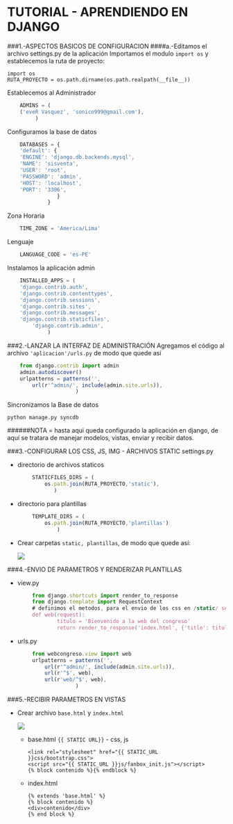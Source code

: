 TUTORIAL - APRENDIENDO EN DJANGO
================================

###1.-ASPECTOS BASICOS DE CONFIGURACION
####a.-Editamos el archivo settings.py de la aplicación
Importamos el modulo `import os` y establecemos la ruta de proyecto:
    
	import os
	RUTA_PROYECTO = os.path.dirname(os.path.realpath(__file__))
		
Establecemos al Administrador

```js
	ADMINS = (
	('eveR Vasquez', 'sonico999@gmail.com'),
		 )
```
Configuramos la base de datos

```js
	DATABASES = {
	'default': {
	'ENGINE': 'django.db.backends.mysql', 
	'NAME': 'sisventa',
	'USER': 'root',
	'PASSWORD': 'admin',
	'HOST': 'localhost',
	'PORT': '3306', 
	            }
		     }
```		
Zona Horaria

```js
	TIME_ZONE = 'America/Lima'
```
Lenguaje

```js
	LANGUAGE_CODE = 'es-PE'
```

Instalamos la aplicación admin

```js
	INSTALLED_APPS = (
	'django.contrib.auth',
	'django.contrib.contenttypes',
	'django.contrib.sessions',
	'django.contrib.sites',
	'django.contrib.messages',
	'django.contrib.staticfiles',
        'django.contrib.admin',
			 )
```

###2.-LANZAR LA INTERFAZ DE ADMINISTRACIÓN
Agregamos el código al archivo `'aplicacion'/urls.py` de modo que quede así

```js
	from django.contrib import admin
	admin.autodiscover()
	urlpatterns = patterns('',
        url(r'^admin/', include(admin.site.urls)),
        		      )
```

Sincronizamos la Base de datos
	
	python manage.py syncdb	
	
######NOTA = hasta aqui queda configurado la aplicación en django, de aquí se tratara de manejar modelos, vistas, enviar y recibir datos.


###3.-CONFIGURAR LOS CSS, JS, IMG - ARCHIVOS STATIC
settings.py

* directorio de archivos staticos

```js
		STATICFILES_DIRS = (
    		os.path.join(RUTA_PROYECTO,'static'),
			   )
```

* directorio para plantillas

```js
		TEMPLATE_DIRS = (
    		os.path.join(RUTA_PROYECTO,'plantillas')
				)
```

* Crear carpetas `static, plantillas`, de modo que quede así:
	
	<img src="http://imageshack.us/a/img109/3413/statica.png">

###4.-ENVIO DE PARAMETROS Y RENDERIZAR PLANTILLAS
* view.py

```js
		from django.shortcuts import render_to_response
		from django.template import RequestContext
		# definimos el metodos, para el envio de los css en /static/ se pone el ultimo parametro
		def web(request):
    			titulo = 'Bienvenido a la web del congreso'
    			return render_to_response('index.html', {'title': titulo},context_instance=RequestContext(request))
```
* urls.py

```js
		from webcongreso.view import web
		urlpatterns = patterns('',
    		url(r'^admin/', include(admin.site.urls)),
    		url(r'^$', web),
    		url(r'web/^$', web),
				      )
```
###5.-RECIBIR PARAMETROS EN VISTAS

* Crear archivo `base.html` y `index.html`

	<img src="http://img703.imageshack.us/img703/764/indexlvh.png">
	
	* base.html `{{ STATIC URL}}` - css, js
	
		```
		<link rel="stylesheet" href="{{ STATIC_URL }}css/bootstrap.css">
		<script src="{{ STATIC_URL }}js/fanbox_init.js"></script>
		{% block contenido %}{% endblock %}
		```
	* index.html
		```
		{% extends 'base.html' %}
		{% block contenido %}
		<div>contenido</div>
		{% end block %}
		```

